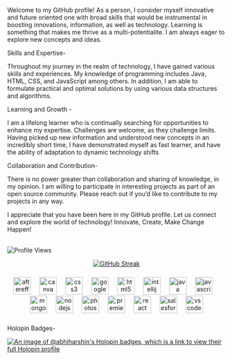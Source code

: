 Welcome to my GitHub profile! As a person, I consider myself innovative and future oriented one with broad skills that would be instrumental in boosting innovations, information, as well as technology. Learning is something that makes me thrive as a multi-potentialite. I am always eager to explore new concepts and ideas.

Skills and Expertise-

Throughout my journey in the realm of technology, I have gained various skills and experiences. My knowledge of programming includes Java, HTML, CSS, and JavaScript among others. In addition, I am able to formulate practical and optimal solutions by using various data structures and algorithms.

Learning and Growth -

I am a lifelong learner who is continually searching for opportunities to enhance my expertise. Challenges are welcome, as they challenge limits. Having picked up new information and understood new concepts in an incredibly short time, I have demonstrated myself as fast learner, and have the ability of adaptation to dynamic technology shifts

Collaboration and Contribution-

There is no power greater than collaboration and sharing of knowledge, in my opinion. I am willing to participate in interesting projects as part of an open source community. Please reach out if you’d like to contribute to my projects in any way.

I appreciate that you have been here in my GitHub profile. Let us connect and explore the world of technology! Innovate, Create, Make Change Happen!

<br>![Profile Views](https://komarev.com/ghpvc/?username=Abhiharsh-IN&label=VIEWS)



<p align="center">
<a href="https://git.io/streak-stats"><img src="https://streak-stats.demolab.com?user=Abhiharsh-IN&theme=flag-india" alt="GitHub Streak" /></a>
</p>

###

<div align="center">
  <img src="https://cdn.jsdelivr.net/gh/devicons/devicon/icons/aftereffects/aftereffects-original.svg" height="40" alt="aftereffects logo"  />
  <img width="12" />
  <img src="https://cdn.jsdelivr.net/gh/devicons/devicon/icons/canva/canva-original.svg" height="40" alt="canva logo"  />
  <img width="12" />
  <img src="https://cdn.jsdelivr.net/gh/devicons/devicon/icons/css3/css3-original.svg" height="40" alt="css3 logo"  />
  <img width="12" />
  <img src="https://cdn.jsdelivr.net/gh/devicons/devicon/icons/googlecloud/googlecloud-original.svg" height="40" alt="googlecloud logo"  />
  <img width="12" />
  <img src="https://cdn.jsdelivr.net/gh/devicons/devicon/icons/html5/html5-original.svg" height="40" alt="html5 logo"  />
  <img width="12" />
  <img src="https://cdn.jsdelivr.net/gh/devicons/devicon/icons/intellij/intellij-original.svg" height="40" alt="intellij logo"  />
  <img width="12" />
  <img src="https://cdn.jsdelivr.net/gh/devicons/devicon/icons/java/java-original.svg" height="40" alt="java logo"  />
  <img width="12" />
  <img src="https://cdn.jsdelivr.net/gh/devicons/devicon/icons/javascript/javascript-original.svg" height="40" alt="javascript logo"  />
  <img width="12" />
  <img src="https://cdn.jsdelivr.net/gh/devicons/devicon/icons/mongodb/mongodb-original.svg" height="40" alt="mongodb logo"  />
  <img width="12" />
  <img src="https://cdn.jsdelivr.net/gh/devicons/devicon/icons/nodejs/nodejs-original.svg" height="40" alt="nodejs logo"  />
  <img width="12" />
  <img src="https://cdn.jsdelivr.net/gh/devicons/devicon/icons/photoshop/photoshop-plain.svg" height="40" alt="photoshop logo"  />
  <img width="12" />
  <img src="https://cdn.jsdelivr.net/gh/devicons/devicon/icons/premierepro/premierepro-plain.svg" height="40" alt="premierepro logo"  />
  <img width="12" />
  <img src="https://cdn.jsdelivr.net/gh/devicons/devicon/icons/react/react-original.svg" height="40" alt="react logo"  />
  <img width="12" />
  <img src="https://cdn.jsdelivr.net/gh/devicons/devicon/icons/salesforce/salesforce-original.svg" height="40" alt="salesforce logo"  />
  <img width="12" />
  <img src="https://cdn.jsdelivr.net/gh/devicons/devicon/icons/vscode/vscode-original.svg" height="40" alt="vscode logo"  />
</div>

###

Holopin Badges-


[![An image of @abhiharshin's Holopin badges, which is a link to view their full Holopin profile](https://holopin.me/abhiharshin)](https://holopin.io/@abhiharshin)
